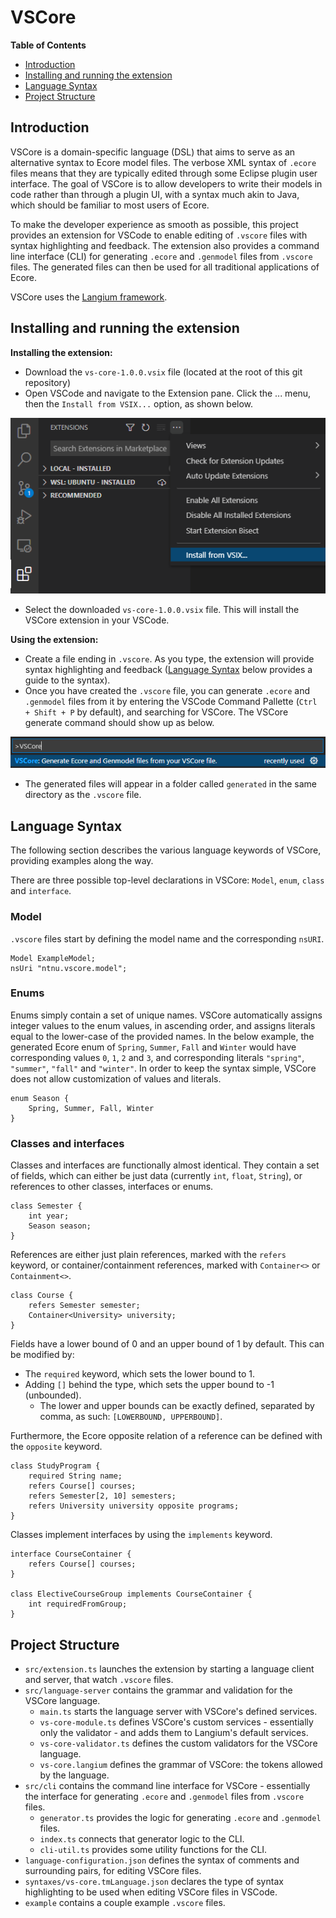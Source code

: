 # VSCore

**Table of Contents**

- [Introduction](#introduction)
- [Installing and running the extension](#installing-and-running-the-extension)
- [Language Syntax](#language-syntax)
- [Project Structure](#project-structure)

## Introduction

VSCore is a domain-specific language (DSL) that aims to serve as an alternative syntax to Ecore model files. The verbose XML syntax of `.ecore` files means that they are typically edited through some Eclipse plugin user interface. The goal of VSCore is to allow developers to write their models in code rather than through a plugin UI, with a syntax much akin to Java, which should be familiar to most users of Ecore.

To make the developer experience as smooth as possible, this project provides an extension for VSCode to enable editing of `.vscore` files with syntax highlighting and feedback. The extension also provides a command line interface (CLI) for generating `.ecore` and `.genmodel` files from `.vscore` files. The generated files can then be used for all traditional applications of Ecore.

VSCore uses the [Langium framework](https://github.com/langium/langium).

## Installing and running the extension

**Installing the extension:**

- Download the `vs-core-1.0.0.vsix` file (located at the root of this git repository)
- Open VSCode and navigate to the Extension pane. Click the ... menu, then the `Install from VSIX...` option, as shown below.

![](./readme-img/vscode-extensions.png)

- Select the downloaded `vs-core-1.0.0.vsix` file. This will install the VSCore extension in your VSCode.

**Using the extension:**

- Create a file ending in `.vscore`. As you type, the extension will provide syntax highlighting and feedback ([Language Syntax](#language-syntax) below provides a guide to the syntax).
- Once you have created the `.vscore` file, you can generate `.ecore` and `.genmodel` files from it by entering the VSCode Command Pallette (`Ctrl + Shift + P` by default), and searching for VSCore. The VSCore generate command should show up as below.

![](./readme-img/command-pallette.png)

- The generated files will appear in a folder called `generated` in the same directory as the `.vscore` file.

## Language Syntax

The following section describes the various language keywords of VSCore, providing examples along the way.

There are three possible top-level declarations in VSCore: `Model`, `enum`, `class` and `interface`.

### Model

`.vscore` files start by defining the model name and the corresponding `nsURI`.

```
Model ExampleModel;
nsUri "ntnu.vscore.model";
```

### Enums

Enums simply contain a set of unique names. VSCore automatically assigns integer values to the enum values, in ascending order, and assigns literals equal to the lower-case of the provided names. In the below example, the generated Ecore enum of `Spring`, `Summer`, `Fall` and `Winter` would have corresponding values `0`, `1`, `2` and `3`, and corresponding literals `"spring"`, `"summer"`, `"fall"` and `"winter"`. In order to keep the syntax simple, VSCore does not allow customization of values and literals.

```
enum Season {
    Spring, Summer, Fall, Winter
}
```

### Classes and interfaces

Classes and interfaces are functionally almost identical. They contain a set of fields, which can either be just data (currently `int`, `float`, `String`), or references to other classes, interfaces or enums.

```
class Semester {
    int year;
    Season season;
}
```

References are either just plain references, marked with the `refers` keyword, or container/containment references, marked with `Container<>` or `Containment<>`.

```
class Course {
    refers Semester semester;
    Container<University> university;
}
```

Fields have a lower bound of 0 and an upper bound of 1 by default. This can be modified by:

- The `required` keyword, which sets the lower bound to 1.
- Adding `[]` behind the type, which sets the upper bound to -1 (unbounded).
  - The lower and upper bounds can be exactly defined, separated by comma, as such: `[LOWERBOUND, UPPERBOUND]`.

Furthermore, the Ecore opposite relation of a reference can be defined with the `opposite` keyword.

```
class StudyProgram {
    required String name;
    refers Course[] courses;
    refers Semester[2, 10] semesters;
    refers University university opposite programs;
}
```

Classes implement interfaces by using the `implements` keyword.

```
interface CourseContainer {
    refers Course[] courses;
}

class ElectiveCourseGroup implements CourseContainer {
    int requiredFromGroup;
}
```

## Project Structure

- `src/extension.ts` launches the extension by starting a language client and server, that watch `.vscore` files.
- `src/language-server` contains the grammar and validation for the VSCore language.
  - `main.ts` starts the language server with VSCore's defined services.
  - `vs-core-module.ts` defines VSCore's custom services - essentially only the validator - and adds them to Langium's default services.
  - `vs-core-validator.ts` defines the custom validators for the VSCore language.
  - `vs-core.langium` defines the grammar of VSCore: the tokens allowed by the language.
- `src/cli` contains the command line interface for VSCore - essentially the interface for generating `.ecore` and `.genmodel` files from `.vscore` files.
  - `generator.ts` provides the logic for generating `.ecore` and `.genmodel` files.
  - `index.ts` connects that generator logic to the CLI.
  - `cli-util.ts` provides some utility functions for the CLI.
- `language-configuration.json` defines the syntax of comments and surrounding pairs, for editing VSCore files.
- `syntaxes/vs-core.tmLanguage.json` declares the type of syntax highlighting to be used when editing VSCore files in VSCode.
- `example` contains a couple example `.vscore` files.
